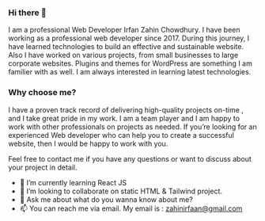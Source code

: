 ### Hi there 👋

I am a professional Web Developer Irfan Zahin Chowdhury.
I have been working as a professional web developer since 2017. During this journey, I have learned technologies to build an effective and sustainable website. Also I have worked on various projects, from small businesses to large corporate websites. Plugins and themes for WordPress are something I am familier with as well. I am always interested in learning latest technologies.

### Why choose me?

I have a proven track record of delivering high-quality projects on-time , and I take great pride in my work. I am a team player and I am happy to work with other professionals on projects as needed. If you’re looking for an experienced Web developer who can help you to create a successful website, then I would be happy to work with you. 

Feel free to contact me if you have any questions or want to discuss about your project in detail.


- 🌱 I’m currently learning React JS
- 👯 I’m looking to collaborate on static HTML & Tailwind project.
- 💬 Ask me about what do you wanna know about me?
- 📫 You can reach me via email. My email is : zahinirfaan@gmail.com 

